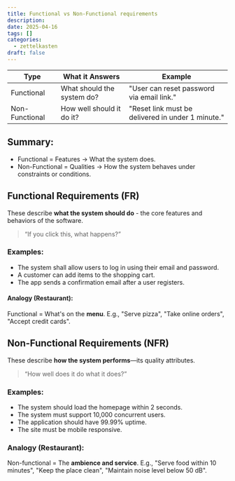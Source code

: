 ```yaml
---
title: Functional vs Non-Functional requirements
description: 
date: 2025-04-16
tags: []
categories:
  - zettelkasten
draft: false
---
```


| Type           | What it Answers            | Example                                           |
| -------------- | -------------------------- | ------------------------------------------------- |
| Functional     | What should the system do? | "User can reset password via email link."         |
| Non-Functional | How well should it do it?  | "Reset link must be delivered in under 1 minute." |

## Summary:

- Functional = Features -> What the system does.
- Non-Functional = Qualities -> How the system behaves under constraints or conditions.



## Functional Requirements (FR)

These describe **what the system should do** - the core features and behaviors of the software.

> “If you click this, what happens?”

### Examples:

- The system shall allow users to log in using their email and password.
- A customer can add items to the shopping cart.
- The app sends a confirmation email after a user registers.

#### Analogy (Restaurant):

Functional = What's on the **menu**. E.g., "Serve pizza", "Take online orders", "Accept credit cards".

## Non-Functional Requirements (NFR)

These describe **how the system performs**—its quality attributes.

> “How well does it do what it does?”

### Examples:

- The system should load the homepage within 2 seconds.
- The system must support 10,000 concurrent users.
- The application should have 99.99% uptime.
- The site must be mobile responsive.

### Analogy (Restaurant):

Non-functional = The **ambience and service**. E.g., "Serve food within 10 minutes", "Keep the place clean", "Maintain noise level below 50 dB".